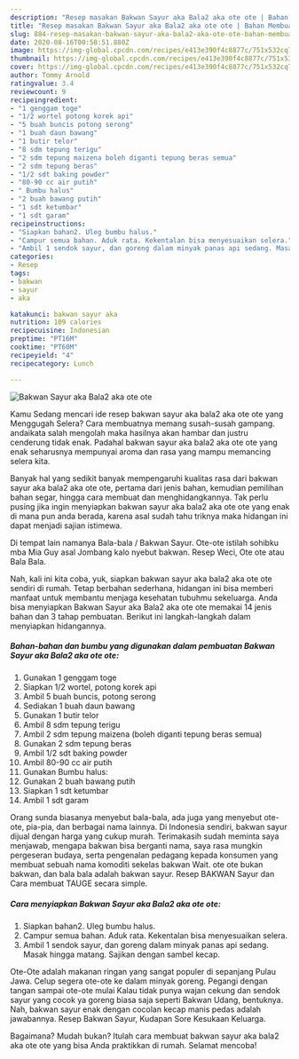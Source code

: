 ```yaml
---
description: "Resep masakan Bakwan Sayur aka Bala2 aka ote ote | Bahan Membuat Bakwan Sayur aka Bala2 aka ote ote Yang Bisa Manjain Lidah"
title: "Resep masakan Bakwan Sayur aka Bala2 aka ote ote | Bahan Membuat Bakwan Sayur aka Bala2 aka ote ote Yang Bisa Manjain Lidah"
slug: 884-resep-masakan-bakwan-sayur-aka-bala2-aka-ote-ote-bahan-membuat-bakwan-sayur-aka-bala2-aka-ote-ote-yang-bisa-manjain-lidah
date: 2020-08-16T00:58:51.880Z
image: https://img-global.cpcdn.com/recipes/e413e390f4c8877c/751x532cq70/bakwan-sayur-aka-bala2-aka-ote-ote-foto-resep-utama.jpg
thumbnail: https://img-global.cpcdn.com/recipes/e413e390f4c8877c/751x532cq70/bakwan-sayur-aka-bala2-aka-ote-ote-foto-resep-utama.jpg
cover: https://img-global.cpcdn.com/recipes/e413e390f4c8877c/751x532cq70/bakwan-sayur-aka-bala2-aka-ote-ote-foto-resep-utama.jpg
author: Tommy Arnold
ratingvalue: 3.4
reviewcount: 9
recipeingredient:
- "1 genggam toge"
- "1/2 wortel potong korek api"
- "5 buah buncis potong serong"
- "1 buah daun bawang"
- "1 butir telor"
- "8 sdm tepung terigu"
- "2 sdm tepung maizena boleh diganti tepung beras semua"
- "2 sdm tepung beras"
- "1/2 sdt baking powder"
- "80-90 cc air putih"
- " Bumbu halus"
- "2 buah bawang putih"
- "1 sdt ketumbar"
- "1 sdt garam"
recipeinstructions:
- "Siapkan bahan2. Uleg bumbu halus."
- "Campur semua bahan. Aduk rata. Kekentalan bisa menyesuaikan selera."
- "Ambil 1 sendok sayur, dan goreng dalam minyak panas api sedang. Masak hingga matang. Sajikan dengan sambel kecap."
categories:
- Resep
tags:
- bakwan
- sayur
- aka

katakunci: bakwan sayur aka 
nutrition: 109 calories
recipecuisine: Indonesian
preptime: "PT16M"
cooktime: "PT60M"
recipeyield: "4"
recipecategory: Lunch

---
```



![Bakwan Sayur aka Bala2 aka ote ote](https://img-global.cpcdn.com/recipes/e413e390f4c8877c/751x532cq70/bakwan-sayur-aka-bala2-aka-ote-ote-foto-resep-utama.jpg)

Kamu Sedang mencari ide resep bakwan sayur aka bala2 aka ote ote yang Menggugah Selera? Cara membuatnya memang susah-susah gampang. andaikata salah mengolah maka hasilnya akan hambar dan justru cenderung tidak enak. Padahal bakwan sayur aka bala2 aka ote ote yang enak seharusnya mempunyai aroma dan rasa yang mampu memancing selera kita.

Banyak hal yang sedikit banyak mempengaruhi kualitas rasa dari bakwan sayur aka bala2 aka ote ote, pertama dari jenis bahan, kemudian pemilihan bahan segar, hingga cara membuat dan menghidangkannya. Tak perlu pusing jika ingin menyiapkan bakwan sayur aka bala2 aka ote ote yang enak di mana pun anda berada, karena asal sudah tahu triknya maka hidangan ini dapat menjadi sajian istimewa.

Di tempat lain namanya Bala-bala / Bakwan Sayur. Ote-ote istilah sohibku mba Mia Guy asal Jombang kalo nyebut bakwan. Resep Weci, Ote ote atau Bala Bala.


Nah, kali ini kita coba, yuk, siapkan bakwan sayur aka bala2 aka ote ote sendiri di rumah. Tetap berbahan sederhana, hidangan ini bisa memberi manfaat untuk membantu menjaga kesehatan tubuhmu sekeluarga. Anda bisa menyiapkan Bakwan Sayur aka Bala2 aka ote ote memakai 14 jenis bahan dan 3 tahap pembuatan. Berikut ini langkah-langkah dalam menyiapkan hidangannya.

<!--inarticleads1-->

##### Bahan-bahan dan bumbu yang digunakan dalam pembuatan Bakwan Sayur aka Bala2 aka ote ote:

1. Gunakan 1 genggam toge
1. Siapkan 1/2 wortel, potong korek api
1. Ambil 5 buah buncis, potong serong
1. Sediakan 1 buah daun bawang
1. Gunakan 1 butir telor
1. Ambil 8 sdm tepung terigu
1. Ambil 2 sdm tepung maizena (boleh diganti tepung beras semua)
1. Gunakan 2 sdm tepung beras
1. Ambil 1/2 sdt baking powder
1. Ambil 80-90 cc air putih
1. Gunakan  Bumbu halus:
1. Gunakan 2 buah bawang putih
1. Siapkan 1 sdt ketumbar
1. Ambil 1 sdt garam


Orang sunda biasanya menyebut bala-bala, ada juga yang menyebut ote-ote, pia-pia, dan berbagai nama lainnya. Di Indonesia sendiri, bakwan sayur dijual dengan harga yang cukup murah. Terimakasih sudah meminta saya menjawab, mengapa bakwan bisa berganti nama, saya rasa mungkin pergeseran budaya, serta pengenalan pedagang kepada konsumen yang membuat sebuah nama komoditi sekelas bakwan Wait. ote ote bukan bakwan, dan bala bala adalah bakwan sayur. Resep BAKWAN Sayur dan Cara membuat TAUGE secara simple. 

<!--inarticleads2-->

##### Cara menyiapkan Bakwan Sayur aka Bala2 aka ote ote:

1. Siapkan bahan2. Uleg bumbu halus.
1. Campur semua bahan. Aduk rata. Kekentalan bisa menyesuaikan selera.
1. Ambil 1 sendok sayur, dan goreng dalam minyak panas api sedang. Masak hingga matang. Sajikan dengan sambel kecap.


Ote-Ote adalah makanan ringan yang sangat populer di sepanjang Pulau Jawa. Celup segera ote-ote ke dalam minyak goreng. Pegangi dengan tangan sampai ote-ote mulai Kalau tidak punya wajan cekung dan sendok sayur yang cocok ya goreng biasa saja seperti Bakwan Udang, bentuknya. Nah, bakwan sayur enak dengan cocolan kecap manis pedas adalah jawabannya. Resep Bakwan Sayur, Kudapan Sore Kesukaan Keluarga. 

Bagaimana? Mudah bukan? Itulah cara membuat bakwan sayur aka bala2 aka ote ote yang bisa Anda praktikkan di rumah. Selamat mencoba!
